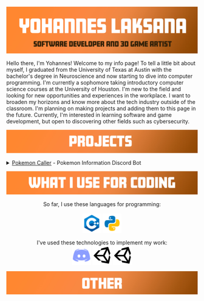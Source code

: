 
![Header](https://raw.githubusercontent.com/ylaksana/ylaksana/main/master/resources/main%20banner.jpg "Header")


<!-- ![Header](https://raw.githubusercontent.com/ylaksana/ylaksana/main/master/resources/intro.jpg "Header") -->


Hello there, I'm Yohannes! Welcome to my info page! To tell a little bit about myself, I graduated from the University of Texas at Austin with the bachelor's degree in Neuroscience and now starting to dive into computer programming. I'm currently a sophomore taking introductory computer science courses at the University of Houston. I'm new to the field and looking for new opportunities and experiences in the workplace. I want to broaden my horizons and know more about the tech industry outside of the classroom. I'm planning on making projects and adding them to this page in the future. Currently, I'm interested in learning software and game development, but open to discovering other fields such as cybersecurity.

![Header](https://raw.githubusercontent.com/ylaksana/ylaksana/main/master/resources/projects.jpg "Header")
<p align = 'center'>

<details>
    <summary>
        <a href="https://github.com/ylaksana/pokemonCaller"><u>Pokemon Caller</u></a> - Pokemon Information Discord Bot 
    </summary>
    This is a discord bot that pulls information about a specific Pokemon from an external API. It can display various attributes of a given Pokemon such as its ID, name, moves, stats, etc.
This project is in the early stages of development, but my final goal is to create a database that is able to store multiple Pokemon entries that can be changed by external inputs and simulate Pokemon battles.
</details>
</p>

![Header](https://raw.githubusercontent.com/ylaksana/ylaksana/main/master/resources/languages.jpg "Header")

<p align = 'center'>
So far, I use these languages for programming:<br><br>
<img src = 'https://raw.githubusercontent.com/ylaksana/ylaksana/main/master/resources/icons8-c%2B%2B-48.png' title='C++' alt='Python' width='50
'/>
<img src = 'https://raw.githubusercontent.com/ylaksana/ylaksana/main/master/resources/icons8-python-48.png' title='Python' alt='Python' width='50'/>
<p align = 'center'>
I've used these technologies to implement my work:<br>
<img src = 'https://raw.githubusercontent.com/ylaksana/ylaksana/main/master/resources/icons8-discord-48.png' title='Discord' alt='Python' width='50'/>
<img src = 'https://raw.githubusercontent.com/ylaksana/ylaksana/main/master/resources/icons8-unity-50.png' title='Unity' alt='Python' width='50'/>
<img src = 'https://raw.githubusercontent.com/ylaksana/ylaksana/main/master/resources/icons8-unity-50.png' title='Unreal' alt='Python' width='50'/>



</p>

![Header](https://raw.githubusercontent.com/ylaksana/ylaksana/main/master/resources/other.jpg "Header")